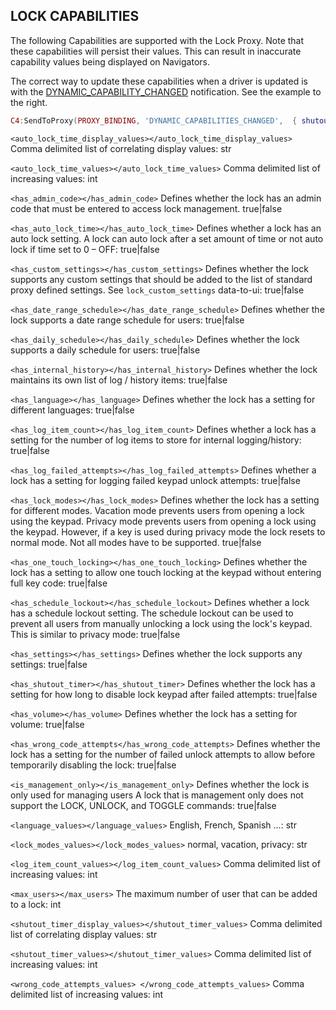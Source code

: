 ## LOCK CAPABILITIES


The following Capabilities are supported with the Lock Proxy. Note that these capabilities will persist their values. This can result in inaccurate capability values being displayed on Navigators. 

The correct way to update these capabilities when a driver is updated is with the [DYNAMIC\_CAPABILITY\_CHANGED][1] notification. See the example to the right. 


```lua
C4:SendToProxy(PROXY_BINDING, 'DYNAMIC_CAPABILITIES_CHANGED',  { shutout_timer_values = '...', shutout_timer_display_values = '...' }, 'NOTIFY')
```

`<auto_lock_time_display_values></auto_lock_time_display_values>`
Comma delimited list of correlating display values: str

`<auto_lock_time_values></auto_lock_time_values>`
 Comma delimited list of increasing values: int


`<has_admin_code></has_admin_code>`
Defines whether the lock has an admin code that must be entered to access lock management.  true|false 

`<has_auto_lock_time></has_auto_lock_time>`
Defines whether a lock has an auto lock setting. A lock can auto lock after a set amount of time or not auto lock if time set to 0 – OFF: true|false

`<has_custom_settings></has_custom_settings>`
Defines whether the lock supports any custom settings that should be added to the list of standard proxy defined settings. See `lock_custom_settings` data-to-ui:  true|false 

`<has_date_range_schedule></has_date_range_schedule>`
Defines whether the lock supports a date range schedule for users:  true|false 

`<has_daily_schedule></has_daily_schedule>`
Defines whether the lock supports a daily schedule for users:  true|false 

`<has_internal_history></has_internal_history>`
Defines whether the lock maintains its own list of log / history items:  true|false 

`<has_language></has_language>`
Defines whether the lock has a setting for different languages:  true|false 

`<has_log_item_count></has_log_item_count>`
Defines whether a lock has a setting for the number of log items to store for internal logging/history:  true|false 

`<has_log_failed_attempts></has_log_failed_attempts>`
Defines whether a lock has a setting for logging failed keypad unlock attempts:  true|false 

`<has_lock_modes></has_lock_modes>`
Defines whether the lock has a setting for different modes. Vacation mode prevents users from opening a lock using the keypad. Privacy mode prevents users from opening a lock using the keypad. However, if a key is used during privacy mode the lock resets to normal mode. Not all modes have to be supported.  true|false 

`<has_one_touch_locking></has_one_touch_locking>`
Defines whether the lock has a setting to allow one touch locking at the keypad without entering full key code:  true|false 

`<has_schedule_lockout></has_schedule_lockout>`
Defines whether a lock has a schedule lockout setting. The schedule lockout can be used to prevent all users from manually unlocking a lock using the lock's keypad. This is similar to privacy mode:  true|false 

`<has_settings></has_settings>`
Defines whether the lock supports any settings:  true|false 

`<has_shutout_timer></has_shutout_timer>`
Defines whether the lock has a setting for how long to disable lock keypad after failed attempts:  true|false 

`<has_volume></has_volume>`
Defines whether the lock has a setting for volume:  true|false 

`<has_wrong_code_attempts</has_wrong_code_attempts>`
Defines whether the lock has a setting for the number of failed unlock attempts to allow before temporarily disabling the lock: true|false 

`<is_management_only></is_management_only>`
Defines whether the lock is only used for managing users A lock that is management only does not support the LOCK, UNLOCK, and TOGGLE commands:  true|false 

`<language_values></language_values>`
English, French, Spanish …:  str

`<lock_modes_values></lock_modes_values>`
normal, vacation, privacy: str

`<log_item_count_values></log_item_count_values>`
Comma delimited list of increasing values: int 

`<max_users></max_users>`
The maximum number of user that can be added to a lock: int

`<shutout_timer_display_values></shutout_timer_values>`
 Comma delimited list of correlating display values: str

`<shutout_timer_values></shutout_timer_values>`
Comma delimited list of increasing values: int

`<wrong_code_attempts_values> </wrong_code_attempts_values>`
 Comma delimited list of increasing values: int

[1]:	https://control4.github.io/docs-driverworks-proxyprotocol/#dynamic-capability-changed